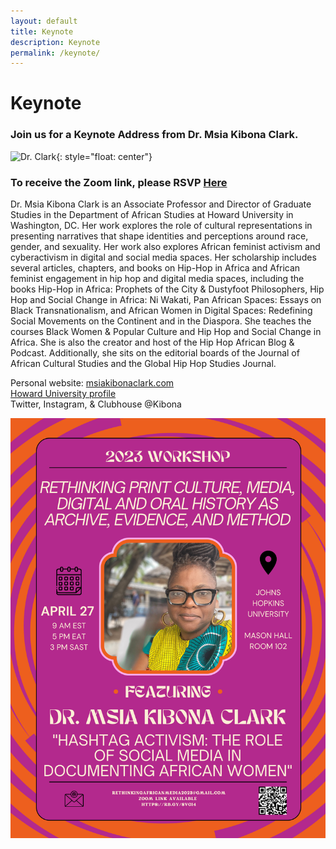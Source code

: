 ```yaml
---
layout: default
title: Keynote
description: Keynote
permalink: /keynote/
---
```


# Keynote

### Join us for a Keynote Address from Dr. Msia Kibona Clark.
![Dr. Clark](../pages/images/msia3.jpg){: style="float: center"}

### To receive the Zoom link, please RSVP [Here](https://docs.google.com/forms/d/e/1FAIpQLScelKAZUud_q_hu3fmhaBa_SfbmrJeFB8MeHyPwD88EqZ0tlA/viewform?usp=sf_link)

Dr. Msia Kibona Clark is an Associate Professor and Director of Graduate Studies in the Department of African Studies at Howard University in Washington, DC. Her work explores the role of cultural representations in presenting narratives that shape identities and perceptions around race, gender, and sexuality. Her work also explores African feminist activism and cyberactivism in digital and social media spaces. Her scholarship includes several articles, chapters, and books on Hip-Hop in Africa and African feminist engagement in hip hop and digital media spaces, including the books Hip-Hop in Africa: Prophets of the City & Dustyfoot Philosophers, Hip Hop and Social Change in Africa: Ni Wakati, Pan African Spaces: Essays on Black Transnationalism, and African Women in Digital Spaces: Redefining Social Movements on the Continent and in the Diaspora. She teaches the courses Black Women & Popular Culture and Hip Hop and Social Change in Africa. She is also the creator and host of the Hip Hop African Blog & Podcast. Additionally, she sits on the editorial boards of the Journal of African Cultural Studies and the Global Hip Hop Studies Journal.  

Personal website: [msiakibonaclark.com](msiakibonaclark.com)  
[Howard University profile](profiles.howard.edu/msia-clark)  
Twitter, Instagram, & Clubhouse @Kibona


![Event Flyer](../pages/images/afprint_keynote.jpeg)


